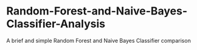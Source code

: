 # Random-Forest-and-Naive-Bayes-Classifier-Analysis
A brief and simple Random Forest and Naive Bayes Classifier comparison
